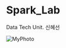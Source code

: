 # Spark_Lab
Data Tech Unit. 신혜선



![MyPhoto](https://github.com/hayul1201/Spark_Lab/issues/1#issue-434041321)

